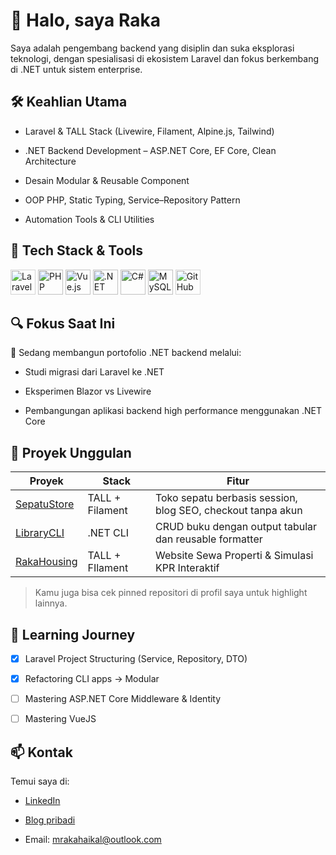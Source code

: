 <!---
MRakaHaikal/MRakaHaikal is a ✨ special ✨ repository because its `README.md` (this file) appears on your GitHub profile.
You can click the Preview link to take a look at your changes.
--->

# 👋 Halo, saya Raka

Saya adalah pengembang backend yang disiplin dan suka eksplorasi teknologi, dengan spesialisasi di ekosistem Laravel dan fokus berkembang di .NET untuk sistem enterprise.

## 🛠️ Keahlian Utama

- Laravel & TALL Stack (Livewire, Filament, Alpine.js, Tailwind)

- .NET Backend Development – ASP.NET Core, EF Core, Clean Architecture

- Desain Modular & Reusable Component

- OOP PHP, Static Typing, Service–Repository Pattern

- Automation Tools & CLI Utilities

## 🧰 Tech Stack & Tools

<p align="left">
  <img src="https://cdn.jsdelivr.net/gh/devicons/devicon/icons/laravel/laravel-plain.svg" height="40" alt="Laravel" style="filter: brightness(1.1);" />
  <img src="https://cdn.jsdelivr.net/gh/devicons/devicon/icons/php/php-original.svg" height="40" alt="PHP" />
  <img src="https://cdn.jsdelivr.net/gh/devicons/devicon/icons/vuejs/vuejs-original.svg" height="40" alt="Vue.js" />
  <img src="https://cdn.jsdelivr.net/gh/devicons/devicon/icons/dot-net/dot-net-plain.svg" height="40" alt=".NET" />
  <img src="https://cdn.jsdelivr.net/gh/devicons/devicon/icons/csharp/csharp-original.svg" height="40" alt="C#" />
  <img src="https://cdn.jsdelivr.net/gh/devicons/devicon/icons/mysql/mysql-original.svg" height="40" alt="MySQL" />
  <img src="https://cdn.jsdelivr.net/gh/devicons/devicon/icons/github/github-original.svg" height="40" alt="GitHub" style="filter: brightness(1.1);" />
</p>

## 🔍 Fokus Saat Ini

🎯 Sedang membangun portofolio .NET backend melalui:

- Studi migrasi dari Laravel ke .NET

- Eksperimen Blazor vs Livewire

- Pembangungan aplikasi backend high performance menggunakan .NET Core

## 📁 Proyek Unggulan

| Proyek                                                               | Stack           | Fitur                                                       |
| -------------------------------------------------------------------- | --------------- | ----------------------------------------------------------- |
| <a href="https://github.com/mrakahaikal/sepatustore">SepatuStore</a> | TALL + Filament | Toko sepatu berbasis session, blog SEO, checkout tanpa akun |
| <a href="https://github.com/mrakahaikal/LibraryCLI">LibraryCLI</a>   | .NET CLI        | CRUD buku dengan output tabular dan reusable formatter      |
| <a href="https://github.com/mrakahaikal/rakahousing">RakaHousing</a> | TALL + FIlament | Website Sewa Properti & Simulasi KPR Interaktif             |

> Kamu juga bisa cek pinned repositori di profil saya untuk highlight lainnya.

## 🌱 Learning Journey

- [x] Laravel Project Structuring (Service, Repository, DTO)

- [x] Refactoring CLI apps → Modular

- [ ] Mastering ASP.NET Core Middleware & Identity

- [ ] Mastering VueJS

## 📫 Kontak

Temui saya di:

- <a href="https://www.linkedin.com/in/mrakahaikal/">LinkedIn</a>

- <a href="https://mrakahaikal.com">Blog pribadi</a>

- Email: <a href="mailto:mrakahaikal@outlook.com">mrakahaikal@outlook.com</a>
